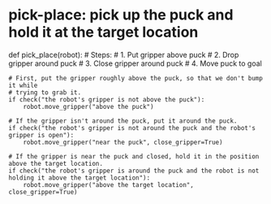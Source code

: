 # pick-place: pick up the puck and hold it at the target location
def pick_place(robot):
    # Steps:
    #  1. Put gripper above puck
    #  2. Drop gripper around puck
    #  3. Close gripper around puck
    #  4. Move puck to goal

    # First, put the gripper roughly above the puck, so that we don't bump it while
    # trying to grab it.
    if check("the robot's gripper is not above the puck"):
        robot.move_gripper("above the puck")

    # If the gripper isn't around the puck, put it around the puck.
    if check("the robot's gripper is not around the puck and the robot's gripper is open"):
        robot.move_gripper("near the puck", close_gripper=True)

    # If the gripper is near the puck and closed, hold it in the position above the target location.
    if check("the robot's gripper is around the puck and the robot is not holding it above the target location"):
        robot.move_gripper("above the target location", close_gripper=True)